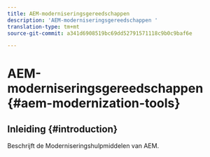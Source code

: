 ```yaml
---
title: AEM-moderniseringsgereedschappen
description: 'AEM-moderniseringsgereedschappen '
translation-type: tm+mt
source-git-commit: a341d6908519bc69dd52791571118c9b0c9baf6e

---
```



# AEM-moderniseringsgereedschappen {#aem-modernization-tools}

## Inleiding {#introduction}

Beschrijft de Moderniseringshulpmiddelen van AEM.
